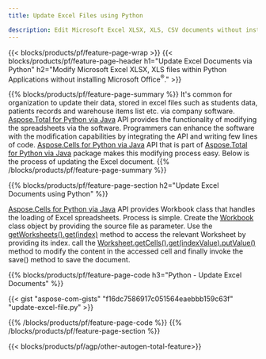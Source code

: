 ```yaml
---
title: Update Excel Files using Python 

description: Edit Microsoft Excel XLSX, XLS, CSV documents without installing Microsoft Office within Python applications
---
```


{{< blocks/products/pf/feature-page-wrap >}}
{{< blocks/products/pf/feature-page-header h1="Update Excel Documents via Python" h2="Modify Microsoft Excel XLSX, XLS files within Python Applications without installing Microsoft Office<sup>&reg;</sup>." >}}

{{% blocks/products/pf/feature-page-summary %}}
It's common for organization to update their data, stored in excel files such as students data, patients records and warehouse items list etc. via company software. [Aspose.Total for Python via Java](https://products.aspose.com/total/python-java/) API provides the functionality of modifying the spreadsheets via the software. Programmers can enhance the software with the modification capabilities by integrating the API and writing few lines of code. [Aspose.Cells for Python via Java](https://products.aspose.com/cells/python-java/) API that is part of [Aspose.Total for Python via Java](https://products.aspose.com/total/python-java/) package makes this modifying process easy. Below is the process of updating the Excel document.
{{% /blocks/products/pf/feature-page-summary  %}}

{{% blocks/products/pf/feature-page-section  h2="Update Excel Documents using Python" %}}

[Aspose.Cells for Python via Java](https://products.aspose.com/cells/python-java/) API provides Workbook class that handles the loading of Excel spreadsheets. Process is simple. Create the [Workbook](https://reference.aspose.com/cells/python-java/asposecells.api/Workbook) class object by providing the source file as parameter. Use the [getWorksheets().get(index)](https://reference.aspose.com/cells/python/asposecells.api/workbook#Worksheets) method to access the relevant Worksheet by providing its index. call the [Worksheet.getCells().get(indexValue).putValue()](https://reference.aspose.com/cells/python/asposecells.api/worksheet#Cells) method to modify the content in the accessed cell and finally invoke the save() method to save the document.

{{% blocks/products/pf/feature-page-code h3="Python - Update Excel Documents" %}}

{{< gist "aspose-com-gists" "f16dc7586917c051564eaebbb159c63f" "update-excel-file.py" >}}

{{% /blocks/products/pf/feature-page-code  %}}
{{% /blocks/products/pf/feature-page-section %}}

{{< blocks/products/pf/agp/other-autogen-total-feature>}}